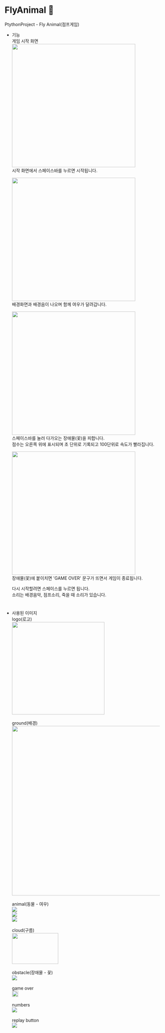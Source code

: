 # FlyAnimal 🦊
PtythonProject - Fly Animal(점프게임)

- 기능<br>
  게임 시작 화면<br>
  <img src="https://user-images.githubusercontent.com/81658826/144712624-00903111-61f3-43e4-88b1-cdca746f8093.png" width="400"><br>
  시작 화면에서 스페이스바를 누르면 시작됩니다. <br>

  <img src="https://user-images.githubusercontent.com/81658826/144712555-6cefc63a-106e-442c-83a6-86e1959f09f4.png" width="400"><br>
  배경화면과 배경음이 나오며 함께 여우가 달려갑니다.<br>

  <img src="https://user-images.githubusercontent.com/81658826/144712554-0625c29f-0af8-4219-8432-46090ffc6faa.png" width="400"><br>
  스페이스바를 눌러 다가오는 장애물(꽃)을 피합니다. <br>
  점수는 오른쪽 위에 표시되며 초 단위로 기록되고 100단위로 속도가 빨라집니다.<br>
  
  <img src="https://user-images.githubusercontent.com/81658826/144712528-96d71111-a256-4623-a89f-4a00b6f43924.png" width="400"><br>
  장애물(꽃)에 붙이치면 'GAME OVER' 문구가 뜨면서 게임이 종료됩니다.<br>
  
  다시 시작할려면 스페이스를 누르면 됩니다.<br>
  소리는 배경음악, 점프소리, 죽을 때 소리가 있습니다.<br>  
  #
  
- 사용된 이미지<br>
  logo(로고)<br>
  <img src="https://user-images.githubusercontent.com/81658826/144744246-cd59c9fb-ce03-4b4f-97f2-f6b0686047c1.png" width="300"><br>
  <br>ground(배경)<br>
  <img src="https://user-images.githubusercontent.com/81658826/144744303-55fbf761-a7b6-41f9-bc87-843570dc831e.png" width="550"><br>
  <br>animal(동물 - 여우)<br>
  <img src="https://user-images.githubusercontent.com/81658826/144744311-f9a25d8d-76cc-4f18-b863-fdb477f05be5.png"><br>
  <img src="https://user-images.githubusercontent.com/81658826/144744312-449426d2-a4e3-4e68-8449-088320105469.png"><br>
  <img src="https://user-images.githubusercontent.com/81658826/144744314-9d4e053c-4fe6-48e1-922b-a137167d5d7b.png"><br>
  <br>cloud(구름)<br>
  <img src="https://user-images.githubusercontent.com/81658826/144744358-c009b2b4-4f28-4421-ac33-873ec28bbeab.png" width="150" height="100"><br>
  <br>obstacle(장애물 - 꽃)<br>
  <img src="https://user-images.githubusercontent.com/81658826/144744359-0e769fee-18ba-435b-818d-0e94c153f3c7.png"><br>
  <br>game over<br>
  <img src="https://user-images.githubusercontent.com/81658826/144744374-2484539f-b85a-40cc-8b5a-7f7cdce12ff0.png" height="20"><br>
  <br>numbers<br>
  <img src="https://user-images.githubusercontent.com/81658826/144744376-8a920594-34a6-4691-85f1-8bcef5c686e3.png"><br>
  <br>replay button<br>
  <img src="https://user-images.githubusercontent.com/81658826/144744389-c997a39e-140e-4de7-9aae-4d715e913446.png">

